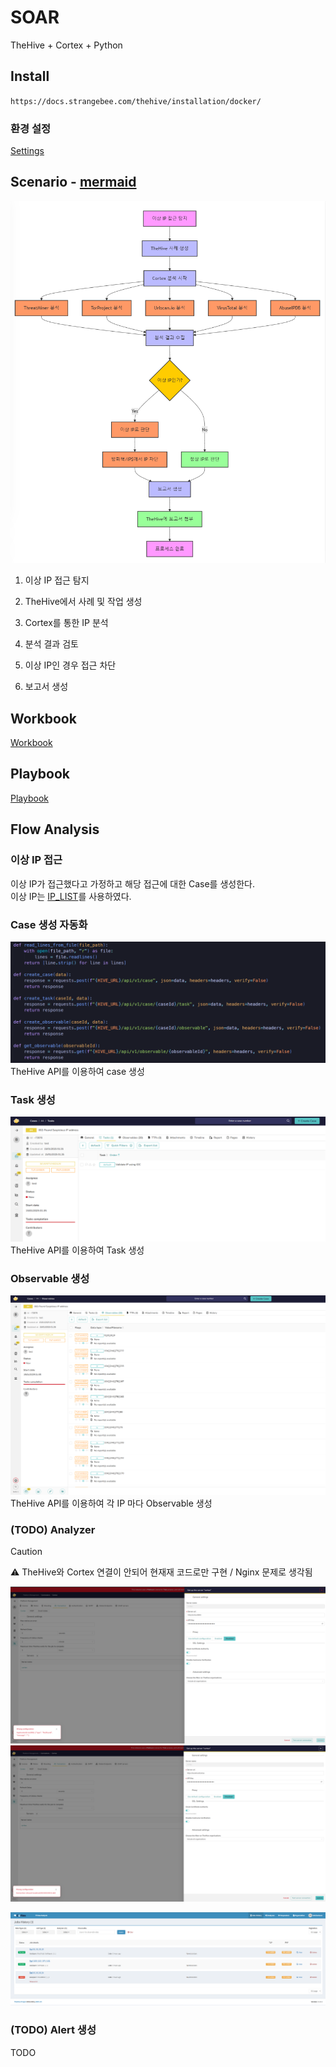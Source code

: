 # SOAR

TheHive + Cortex + Python

## Install

`https://docs.strangebee.com/thehive/installation/docker/`

### 환경 설정

[Settings](./docs/settings.md "Settings")

## Scenario - [mermaid](./docs/scenario.md "Flow Chart")

![Flow Chart](./images/scenario.png "Flow Chart")

1. 이상 IP 접근 탐지

2. TheHive에서 사례 및 작업 생성

3. Cortex를 통한 IP 분석

4. 분석 결과 검토

5. 이상 IP인 경우 접근 차단

6. 보고서 생성

## Workbook

[Workbook](./docs/workbook.md "Workbook")

## Playbook

[Playbook](./docs/playbook.md "Playbook")

## Flow Analysis

### 이상 IP 접근

이상 IP가 접근했다고 가정하고 해당 접근에 대한 Case를 생성한다.<br>
이상 IP는 [IP_LIST](./src/vulnerable_ip.txt "IP_LISt")를 사용하였다.

### Case 생성 자동화

![Case](./images/thehive_case.png "Case")
TheHive API를 이용하여 case 생성

### Task 생성

![Task](./images/thehive_task.png "Task")
TheHive API를 이용하여 Task 생성

### Observable 생성

![Observable](./images/thehive_observable.png "Observable")
TheHive API를 이용하여 각 IP 마다 Observable 생성

### (TODO) Analyzer

> [!CAUTION]
> ⚠️ TheHive와 Cortex 연결이 안되어 현재재 코드로만 구현 / Nginx 문제로 생각됨

![Issue](./images/issue_1.png "Issue")
![Issue](./images/issue_2.png "Issue")

![Jobs](./images/cortex_test.png "Cortex Test")

### (TODO) Alert 생성

TODO
